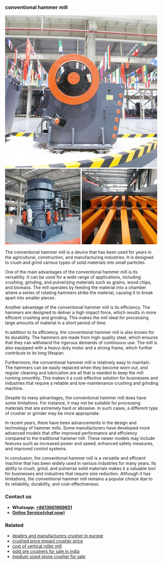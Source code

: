 <h3>conventional hammer mill</h3><img src='1706755614.jpg' alt=''><p>The conventional hammer mill is a device that has been used for years in the agricultural, construction, and manufacturing industries. It is designed to crush and grind various types of solid materials into small particles.</p><p>One of the main advantages of the conventional hammer mill is its versatility. It can be used for a wide range of applications, including crushing, grinding, and pulverizing materials such as grains, wood chips, and biomass. The mill operates by feeding the material into a chamber where a series of rotating hammers strike the material, causing it to break apart into smaller pieces.</p><p>Another advantage of the conventional hammer mill is its efficiency. The hammers are designed to deliver a high impact force, which results in more efficient crushing and grinding. This makes the mill ideal for processing large amounts of material in a short period of time.</p><p>In addition to its efficiency, the conventional hammer mill is also known for its durability. The hammers are made from high-quality steel, which ensures that they can withstand the rigorous demands of continuous use. The mill is also equipped with a heavy-duty motor and a strong frame, which further contribute to its long lifespan.</p><p>Furthermore, the conventional hammer mill is relatively easy to maintain. The hammers can be easily replaced when they become worn out, and regular cleaning and lubrication are all that is needed to keep the mill running smoothly. This makes it a cost-effective solution for businesses and industries that require a reliable and low-maintenance crushing and grinding machine.</p><p>Despite its many advantages, the conventional hammer mill does have some limitations. For instance, it may not be suitable for processing materials that are extremely hard or abrasive. In such cases, a different type of crusher or grinder may be more appropriate.</p><p>In recent years, there have been advancements in the design and technology of hammer mills. Some manufacturers have developed more advanced models that offer improved performance and efficiency compared to the traditional hammer mill. These newer models may include features such as increased power and speed, enhanced safety measures, and improved control systems.</p><p>In conclusion, the conventional hammer mill is a versatile and efficient machine that has been widely used in various industries for many years. Its ability to crush, grind, and pulverize solid materials makes it a valuable tool for businesses and industries that require size reduction. Although it has limitations, the conventional hammer mill remains a popular choice due to its reliability, durability, and cost-effectiveness.</p><h3>Contact us</h3><ul><li><strong>Whatsapp:&nbsp;<a href="https://wa.me/8613661969651">+8613661969651</a></strong></li><li><a href="https://swt.shibang-china.com/?git&amp;zhl&amp;conventional hammer mill"><strong>Online Service(chat now)</strong></a></li></ul><h3>Related</h3><ul><li><a href='dealers and manufacturers crusher in europe.md'>dealers and manufacturers crusher in europe</a></li><li><a href='crushed price impact crusher price.md'>crushed price impact crusher price</a></li><li><a href='cost of vertical roller mill.md'>cost of vertical roller mill</a></li><li><a href='gold ore crushers for sale in india.md'>gold ore crushers for sale in india</a></li><li><a href='medium sized stone crusher for sale.md'>medium sized stone crusher for sale</a></li></ul>